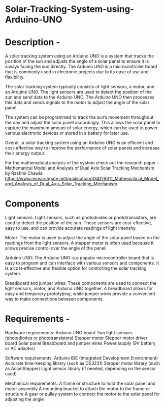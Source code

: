 # Solar-Tracking-System-using-Arduino-UNO

# Description - 
A solar tracking system using an Arduino UNO is a system that tracks the position of the sun and adjusts the angle of a solar panel to ensure it is always facing the sun directly. The Arduino UNO is a microcontroller board that is commonly used in electronic projects due to its ease of use and flexibility.

The solar tracking system typically consists of light sensors, a motor, and an Arduino UNO. The light sensors are used to detect the position of the sun and send data to the Arduino UNO. The Arduino UNO then processes this data and sends signals to the motor to adjust the angle of the solar panel.

The system can be programmed to track the sun’s movement throughout the day and adjust the solar panel accordingly. This allows the solar panel to capture the maximum amount of solar energy, which can be used to power various electronic devices or stored in a battery for later use.

Overall, a solar tracking system using an Arduino UNO is an efficient and cost-effective way to improve the performance of solar panels and increase their energy output.

For the mathematical analysis of the system check out the research paper - Mathematical Model and Analysis of Dual Axis Solar Tracking Mechanism by Rashmi Chawla https://www.researchgate.net/publication/334129311_Mathematical_Model_and_Analysis_of_Dual_Axis_Solar_Tracking_Mechanism

# Components 
Light sensors: Light sensors, such as photodiodes or phototransistors, are used to detect the position of the sun. These sensors are cost-effective, easy to use, and can provide accurate readings of light intensity.

Motor: The motor is used to adjust the angle of the solar panel based on the readings from the light sensors. A stepper motor is often used because it allows precise control over the angle of the panel.

Arduino UNO: The Arduino UNO is a popular microcontroller board that is easy to program and can interface with various sensors and components. It is a cost-effective and flexible option for controlling the solar tracking system.

Breadboard and jumper wires: These components are used to connect the light sensors, motor, and Arduino UNO together. A breadboard allows for easy and temporary prototyping, while jumper wires provide a convenient way to make connections between components.

# Requirements -
Hardware requirements:
Arduino UNO board
Two light sensors (photodiodes or phototransistors)
Stepper motor
Stepper motor driver board
Solar panel
Breadboard and jumper wires
Power supply (9V battery or AC adapter)

Software requirements:
Arduino IDE (Integrated Development Environment)
Accurate time-keeping library (such as DS3231)
Stepper motor library (such as AccelStepper)
Light sensor library (if needed, depending on the sensor used)

Mechanical requirements:
A frame or structure to hold the solar panel and motor assembly
A mounting bracket to attach the motor to the frame or structure
A gear or pulley system to connect the motor to the solar panel for adjusting the angle

